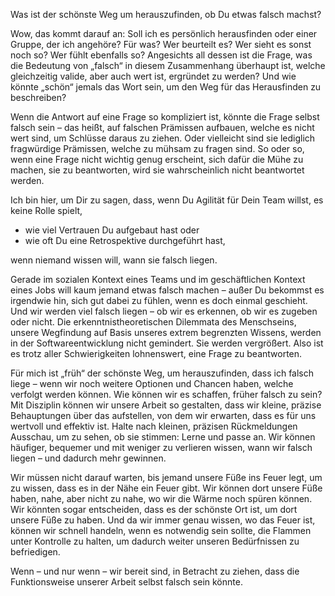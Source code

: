 
Was ist der schönste Weg um herauszufinden, ob Du etwas falsch machst?

Wow, das kommt darauf an: Soll ich es persönlich herausfinden oder einer Gruppe, der ich angehöre? Für was? Wer beurteilt es? Wer sieht es sonst noch so? Wer fühlt ebenfalls so? Angesichts all dessen ist die Frage, was die Bedeutung von „falsch“ in diesem Zusammenhang überhaupt ist, welche gleichzeitig valide, aber auch wert ist, ergründet zu werden? Und wie könnte „schön“ jemals das Wort sein, um den Weg für das Herausfinden zu beschreiben?

Wenn die Antwort auf eine Frage so kompliziert ist, könnte die Frage selbst falsch sein &ndash; das heißt, auf falschen Prämissen aufbauen, welche es nicht wert sind, um Schlüsse daraus zu ziehen. Oder vielleicht sind sie lediglich fragwürdige Prämissen, welche zu mühsam zu fragen sind. So oder so, wenn eine Frage nicht wichtig genug erscheint, sich dafür die Mühe zu machen, sie zu beantworten, wird sie wahrscheinlich nicht beantwortet werden.

Ich bin hier, um Dir zu sagen, dass, wenn Du Agilität für Dein Team willst, es keine Rolle spielt, 

- wie viel Vertrauen Du aufgebaut hast oder 
- wie oft Du eine Retrospektive durchgeführt hast, 

wenn niemand wissen will, wann sie falsch liegen. 

Gerade im sozialen Kontext eines Teams und im geschäftlichen Kontext eines Jobs will kaum jemand etwas falsch machen &ndash; außer Du bekommst es irgendwie hin, sich gut dabei zu fühlen, wenn es doch einmal geschieht. Und wir werden viel falsch liegen &ndash; ob wir es erkennen, ob wir es zugeben oder nicht. Die erkenntnistheoretischen Dilemmata des Menschseins, unsere Wegfindung auf Basis unseres extrem begrenzten Wissens, werden in der Softwareentwicklung nicht gemindert. Sie werden vergrößert. Also ist es trotz aller Schwierigkeiten lohnenswert, eine Frage zu beantworten.

Für mich ist „früh“ der schönste Weg, um herauszufinden, dass ich falsch liege &ndash; wenn wir noch weitere Optionen und Chancen haben, welche verfolgt werden können. Wie können wir es schaffen, früher falsch zu sein? Mit Disziplin können wir unsere Arbeit so gestalten, dass wir kleine, präzise Behauptungen über das aufstellen, von dem wir erwarten, dass es für uns wertvoll und effektiv ist. Halte nach kleinen, präzisen Rückmeldungen Ausschau, um zu sehen, ob sie stimmen: Lerne und passe an. Wir können häufiger, bequemer und mit weniger zu verlieren wissen, wann wir falsch liegen &ndash; und dadurch mehr gewinnen.
 
Wir müssen nicht darauf warten, bis jemand unsere Füße ins Feuer legt, um zu wissen, dass es in der Nähe ein Feuer gibt. Wir können dort unsere Füße haben, nahe, aber nicht zu nahe, wo wir die Wärme noch spüren können. Wir könnten sogar entscheiden, dass es der schönste Ort ist, um dort unsere Füße zu haben. Und da wir immer genau wissen, wo das Feuer ist, können wir schnell handeln, wenn es notwendig sein sollte, die Flammen unter Kontrolle zu halten, um dadurch weiter unseren Bedürfnissen zu befriedigen.

Wenn &ndash; und nur wenn &ndash; wir bereit sind, in Betracht zu ziehen, dass die Funktionsweise unserer Arbeit selbst falsch sein könnte.